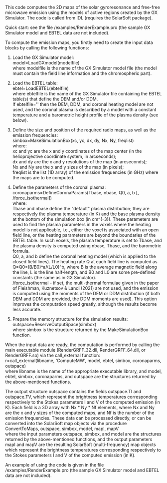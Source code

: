 This code computes the 2D maps of the solar gyroresonance and free-free microwave emission using the models of active regions created by the GX Simulator. The code is called from IDL (requires the SolarSoft package).

Quick start: see the file /examples/RenderExample.pro (the sample GX Simulator model and EBTEL data are not included).

To compute the emission maps, you firstly need to create the input data blocks by calling the following functions:

1. Load the GX Simulator model:<br/>
   model=LoadGXmodel(modelfile)<br/>
   where modelfile is the name of the GX Simulator model file (the model must contain the field line information and the chromospheric part).
   
2. Load the EBTEL table:<br/>
   ebtel=LoadEBTEL(ebtelfile)<br/>
   where ebtelfile is the name of the GX Simulator file containing the EBTEL table(s) that define the DEM and/or DDM.<br/> 
   If ebtelfile='' then the DEM, DDM, and coronal heating model are not used, and the coronal plasma is described by a model with a constant temperature and a barometric height profile of the plasma density (see below).

3. Define the size and position of the required radio maps, as well as the emission frequencies:<br/>
   simbox=MakeSimulationBox(xc, yc, dx, dy, Nx, Ny, freqlist)<br/>
   where:<br/>
   xc and yc are the x and y coordinates of the map center (in the helioprojective coordinate system, in arcseconds);<br/>
   dx and dy are the x and y resolutions of the map (in arcseconds);<br/>
   Nx and Ny are the x and y sizes of the map (in pixels);<br/>
   freqlist is the list (1D array) of the emission frequencies (in GHz) where the maps are to be computed.
   
4. Define the parameters of the coronal plasma:<br/>
   coronaparms=DefineCoronaParams(Tbase, nbase, Q0, a, b [, /force_isothermal])<br/>
   where:<br/>
   Tbase and nbase define the "default" plasma distribution; they are respectively the plasma temperature (in K) and the base plasma density at the bottom of the simulation box (in cm^{-3}). These parameters are used to find the plasma parameters in the voxels where the heating model is not applicable, i.e., either the voxel is associated with an open field line, or the heating parameters are beyond the boundaries of the EBTEL table. In such voxels, the plasma temperature is set to Tbase, and the plasma density is computed using nbase, Tbase, and the barometric formula.<br/>
   Q0, a, and b define the coronal heating model (which is applied to the closed field lines). The heating rate Q at each field line is computed as Q=Q0*(B/B0)^a/(L/L0)^b, where B is the average magnetic field along the line, L is the line half-length, and B0 and L0 are some pre-defined constants (the same as in GX Simulator).<br/>
   /force_isothermal - if set, the multi-thermal formulae given in the paper of Fleishman, Kuznetsov & Landi (2021) are not used, and the emission is computed using the moments of the DEM or DDM distribution (if both DEM and DDM are provided, the DDM moments are used). This option improves the computation speed greatly, although the results become less accurate.
   
5. Prepare the memory structure for the simulation results:<br/>
   outspace=ReserveOutputSpace(simbox)<br/>
   where simbox is the structure returned by the MakeSimulationBox function.
   
When the input data are ready, the computation is performed by calling the main executable module (RenderGRFF_32.dll, RenderGRFF_64.dll, or RenderGRFF.so) via the call_external function:<br/>
r=call_external(libname, 'ComputeMW', model, ebtel, simbox, coronaparms, outspace)<br/>
where libname is the name of the appropriate executable library, and model, ebtel, simbox, coronaparms, and outspace are the structures returned by the above-mentioned functions.

The output structure outspace contains the fields outspace.TI and outspace.TV, which represent the brightness temperatures corresponding respectively to the Stokes parameters I and V of the computed emission (in K). Each field is a 3D array with Nx * Ny * Nf elements, where Nx and Ny are the x and y sizes of the computed maps, and Nf is the number of the emission frequencies. These data can be processed directly, or can be converted into the SolarSoft map objects via the procedure<br/>
ConvertToMaps, outspace, simbox, model, mapI, mapV<br/>
where the input parameters outspace, simbox, and model are the structures returned by the above-mentioned functions, and the output parameters mapI and mapV are the resulting SolarSoft (multi-frequency) map objects which represent the brightness temperatures corresponding respectively to the Stokes parameters I and V of the computed emission (in K).

An example of using the code is given in the file /examples/RenderExample.pro (the sample GX Simulator model and EBTEL data are not included).
